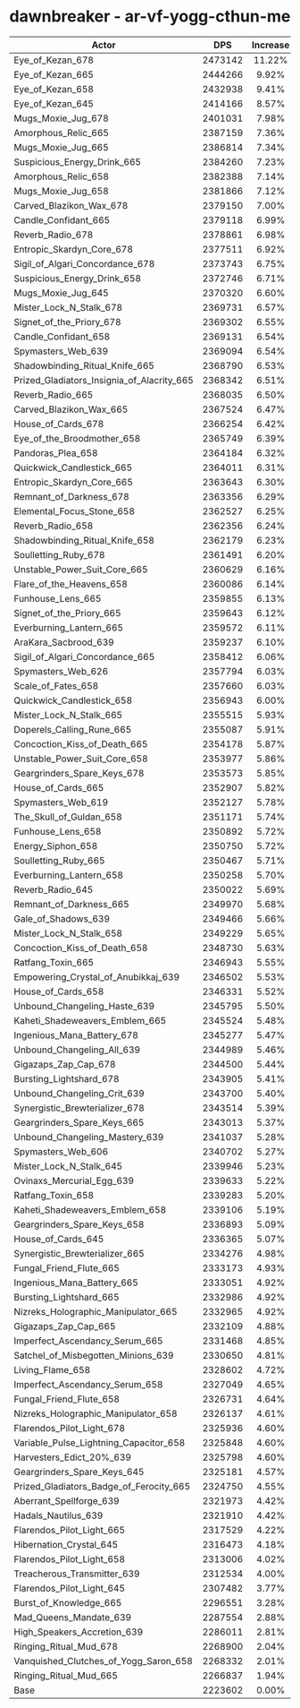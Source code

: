 # dawnbreaker - ar-vf-yogg-cthun-me
| Actor | DPS | Increase |
|---|:---:|:---:|
|Eye_of_Kezan_678|2473142|11.22%|
|Eye_of_Kezan_665|2444266|9.92%|
|Eye_of_Kezan_658|2432938|9.41%|
|Eye_of_Kezan_645|2414166|8.57%|
|Mugs_Moxie_Jug_678|2401031|7.98%|
|Amorphous_Relic_665|2387159|7.36%|
|Mugs_Moxie_Jug_665|2386814|7.34%|
|Suspicious_Energy_Drink_665|2384260|7.23%|
|Amorphous_Relic_658|2382388|7.14%|
|Mugs_Moxie_Jug_658|2381866|7.12%|
|Carved_Blazikon_Wax_678|2379150|7.00%|
|Candle_Confidant_665|2379118|6.99%|
|Reverb_Radio_678|2378861|6.98%|
|Entropic_Skardyn_Core_678|2377511|6.92%|
|Sigil_of_Algari_Concordance_678|2373743|6.75%|
|Suspicious_Energy_Drink_658|2372746|6.71%|
|Mugs_Moxie_Jug_645|2370320|6.60%|
|Mister_Lock_N_Stalk_678|2369731|6.57%|
|Signet_of_the_Priory_678|2369302|6.55%|
|Candle_Confidant_658|2369131|6.54%|
|Spymasters_Web_639|2369094|6.54%|
|Shadowbinding_Ritual_Knife_665|2368790|6.53%|
|Prized_Gladiators_Insignia_of_Alacrity_665|2368342|6.51%|
|Reverb_Radio_665|2368035|6.50%|
|Carved_Blazikon_Wax_665|2367524|6.47%|
|House_of_Cards_678|2366254|6.42%|
|Eye_of_the_Broodmother_658|2365749|6.39%|
|Pandoras_Plea_658|2364184|6.32%|
|Quickwick_Candlestick_665|2364011|6.31%|
|Entropic_Skardyn_Core_665|2363643|6.30%|
|Remnant_of_Darkness_678|2363356|6.29%|
|Elemental_Focus_Stone_658|2362527|6.25%|
|Reverb_Radio_658|2362356|6.24%|
|Shadowbinding_Ritual_Knife_658|2362179|6.23%|
|Soulletting_Ruby_678|2361491|6.20%|
|Unstable_Power_Suit_Core_665|2360629|6.16%|
|Flare_of_the_Heavens_658|2360086|6.14%|
|Funhouse_Lens_665|2359855|6.13%|
|Signet_of_the_Priory_665|2359643|6.12%|
|Everburning_Lantern_665|2359572|6.11%|
|AraKara_Sacbrood_639|2359237|6.10%|
|Sigil_of_Algari_Concordance_665|2358412|6.06%|
|Spymasters_Web_626|2357794|6.03%|
|Scale_of_Fates_658|2357660|6.03%|
|Quickwick_Candlestick_658|2356943|6.00%|
|Mister_Lock_N_Stalk_665|2355515|5.93%|
|Doperels_Calling_Rune_665|2355087|5.91%|
|Concoction_Kiss_of_Death_665|2354178|5.87%|
|Unstable_Power_Suit_Core_658|2353977|5.86%|
|Geargrinders_Spare_Keys_678|2353573|5.85%|
|House_of_Cards_665|2352907|5.82%|
|Spymasters_Web_619|2352127|5.78%|
|The_Skull_of_Guldan_658|2351171|5.74%|
|Funhouse_Lens_658|2350892|5.72%|
|Energy_Siphon_658|2350750|5.72%|
|Soulletting_Ruby_665|2350467|5.71%|
|Everburning_Lantern_658|2350258|5.70%|
|Reverb_Radio_645|2350022|5.69%|
|Remnant_of_Darkness_665|2349970|5.68%|
|Gale_of_Shadows_639|2349466|5.66%|
|Mister_Lock_N_Stalk_658|2349229|5.65%|
|Concoction_Kiss_of_Death_658|2348730|5.63%|
|Ratfang_Toxin_665|2346943|5.55%|
|Empowering_Crystal_of_Anubikkaj_639|2346502|5.53%|
|House_of_Cards_658|2346331|5.52%|
|Unbound_Changeling_Haste_639|2345795|5.50%|
|Kaheti_Shadeweavers_Emblem_665|2345524|5.48%|
|Ingenious_Mana_Battery_678|2345277|5.47%|
|Unbound_Changeling_All_639|2344989|5.46%|
|Gigazaps_Zap_Cap_678|2344500|5.44%|
|Bursting_Lightshard_678|2343905|5.41%|
|Unbound_Changeling_Crit_639|2343700|5.40%|
|Synergistic_Brewterializer_678|2343514|5.39%|
|Geargrinders_Spare_Keys_665|2343013|5.37%|
|Unbound_Changeling_Mastery_639|2341037|5.28%|
|Spymasters_Web_606|2340702|5.27%|
|Mister_Lock_N_Stalk_645|2339946|5.23%|
|Ovinaxs_Mercurial_Egg_639|2339633|5.22%|
|Ratfang_Toxin_658|2339283|5.20%|
|Kaheti_Shadeweavers_Emblem_658|2339106|5.19%|
|Geargrinders_Spare_Keys_658|2336893|5.09%|
|House_of_Cards_645|2336365|5.07%|
|Synergistic_Brewterializer_665|2334276|4.98%|
|Fungal_Friend_Flute_665|2333173|4.93%|
|Ingenious_Mana_Battery_665|2333051|4.92%|
|Bursting_Lightshard_665|2332986|4.92%|
|Nizreks_Holographic_Manipulator_665|2332965|4.92%|
|Gigazaps_Zap_Cap_665|2332109|4.88%|
|Imperfect_Ascendancy_Serum_665|2331468|4.85%|
|Satchel_of_Misbegotten_Minions_639|2330650|4.81%|
|Living_Flame_658|2328602|4.72%|
|Imperfect_Ascendancy_Serum_658|2327049|4.65%|
|Fungal_Friend_Flute_658|2326731|4.64%|
|Nizreks_Holographic_Manipulator_658|2326137|4.61%|
|Flarendos_Pilot_Light_678|2325936|4.60%|
|Variable_Pulse_Lightning_Capacitor_658|2325848|4.60%|
|Harvesters_Edict_20%_639|2325798|4.60%|
|Geargrinders_Spare_Keys_645|2325181|4.57%|
|Prized_Gladiators_Badge_of_Ferocity_665|2324750|4.55%|
|Aberrant_Spellforge_639|2321973|4.42%|
|Hadals_Nautilus_639|2321910|4.42%|
|Flarendos_Pilot_Light_665|2317529|4.22%|
|Hibernation_Crystal_645|2316473|4.18%|
|Flarendos_Pilot_Light_658|2313006|4.02%|
|Treacherous_Transmitter_639|2312534|4.00%|
|Flarendos_Pilot_Light_645|2307482|3.77%|
|Burst_of_Knowledge_665|2296551|3.28%|
|Mad_Queens_Mandate_639|2287554|2.88%|
|High_Speakers_Accretion_639|2286011|2.81%|
|Ringing_Ritual_Mud_678|2268900|2.04%|
|Vanquished_Clutches_of_Yogg_Saron_658|2268332|2.01%|
|Ringing_Ritual_Mud_665|2266837|1.94%|
|Base|2223602|0.00%|
